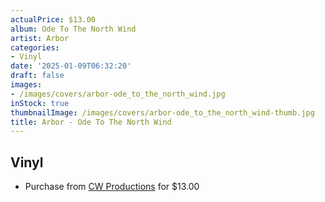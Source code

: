```yaml
---
actualPrice: $13.00
album: Ode To The North Wind
artist: Arbor
categories:
- Vinyl
date: '2025-01-09T06:32:20'
draft: false
images:
- /images/covers/arbor-ode_to_the_north_wind.jpg
inStock: true
thumbnailImage: /images/covers/arbor-ode_to_the_north_wind-thumb.jpg
title: Arbor - Ode To The North Wind
---
```


## Vinyl
* Purchase from [CW Productions](https://shop.cwproductions.net/products/arbor-ode-to-the-north-wind-tape) for $13.00
